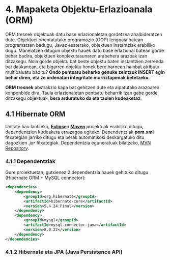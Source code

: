 # 4. Mapaketa Objektu-Erlazioanala (ORM)

ORM tresnek objektuak datu base erlazionaletan gordetzea ahalbideratzen dute. Objektuei orientatutako programazio (OOP) lengoaia batean programatzen badugu, Javaz esaterako, objektuen instantziak erabiliko dugu. Maneiatzen ditugun objektu hauek datu base erlazional batean gorde behar badira, objektuen konplexutasunaren arabehera arazoak izan ditzakegu. Nola gorde objektu bat beste objektu baten instantzien zerrenda bat daukanean, eta bigarren objektu honek bere barnean hainbat atributu multibaluatu baditu? **Ondo pentsatu beharko genuke zeintzuk INSERT egin behar diren, eta ze ordenatan integritate murriztapenak betetzeko.**

**ORM tresnek** abstrakzio kapa bat gehitzen dute eta aipatutako arazoaren konponbide dira. Taula erlazionaletan pentsatu beharrik izan gabe gorde ditzakegu objektuak, **bera arduratuko da eta taulen kudeaketaz**.

## 4.1 Hibernate ORM
Unitate hau lantzeko, [**Eclipse**](https://www.eclipse.org)n [**Maven**](https://maven.apache.org/) proiektuak erabiliko ditugu, dependentzien kudeaketa errazagoa egiteko. Dependentziak **pom.xml** fitxategian jarriko ditugu eta berak automatikoki deskargatuko ditu dagozkien *.jar* fitxategiak. Dependentzia eguneratuak bilatzeko, [MVN Repository](https://mvnrepository.com/).


### 4.1.1 Dependentziak

Gure proiektuetan, gutxienez 2 dependentzia hauek gehituko ditugu (Hibernate ORM + MySQL connector):

```xml
<dependencies>
    <dependency>
  		<groupId>org.hibernate</groupId>
  		<artifactId>hibernate-core</artifactId>
  		<version>5.4.24.Final</version>
  	</dependency>
  	<dependency>
        <groupId>mysql</groupId>
        <artifactId>mysql-connector-java</artifactId>
        <version>8.0.22</version>
    </dependency>
</dependencies>
```

### 4.1.2 Hibernate eta JPA (Java Persistence API)